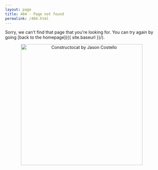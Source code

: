 ```yaml
---
layout: page
title: 404 - Page not found
permalink: /404.html
---
```


Sorry, we can't find that page that you're looking for. You can try again by going [back to the homepage]({{ site.baseurl }}/).

<p align="center">
  <img src="{{ site.baseurl }}/assets/images/404.svg" alt="Constructocat by Jason Costello" style="width: 400px;"/>
</p>
